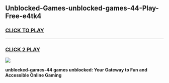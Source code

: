 
## Unblocked-Games-unblocked-games-44-Play-Free-e4tk4
<h3>
<a href="https://premium76.site?title=unblocked-games-44&ref=15A">CLICK TO PLAY</a></h3>
<hr>

<h3>
<a href="https://premium76.site?title=unblocked-games-44&ref=15A">CLICK 2 PLAY</a>
  
</h3>

<a href="https://premium76.site?title=unblocked-games-44&ref=15A"><img src="https://clearcache.store/games.png"></a>


**unblocked-games-44 games unblocked: Your Gateway to Fun and Accessible Online Gaming**
